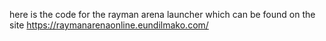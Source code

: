 here is the code for the rayman arena launcher which can be found on the site https://raymanarenaonline.eundilmako.com/
